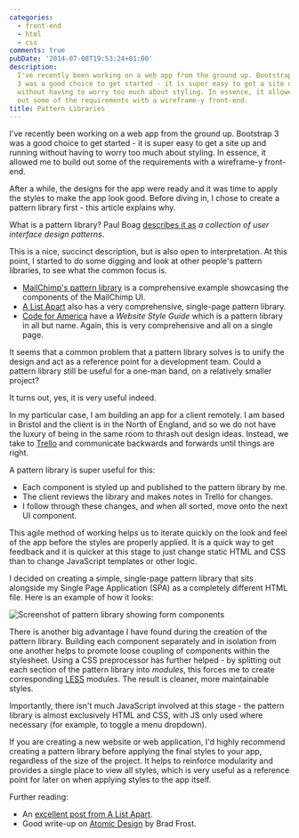 ```yaml
---
categories:
  - front-end
  - html
  - css
comments: true
pubDate: '2014-07-08T19:53:24+01:00'
description:
  I've recently been working on a web app from the ground up. Bootstrap
  3 was a good choice to get started - it is super easy to get a site up and running
  without having to worry too much about styling. In essence, it allowed me to build
  out some of the requirements with a wireframe-y front-end.
title: Pattern Libraries
---
```


I've recently been working on a web app from the ground up. Bootstrap 3 was a good choice to get started - it is super easy to get a site up and running without having to worry too much about styling. In essence, it allowed me to build out some of the requirements with a wireframe-y front-end.

After a while, the designs for the app were ready and it was time to apply the styles to make the app look good. Before diving in, I chose to create a pattern library first - this article explains why.

<!-- more -->

What is a pattern library? Paul Boag [describes it as](http://boagworld.com/design/pattern-library/) _a collection of user interface design patterns_.

This is a nice, succinct description, but is also open to interpretation. At this point, I started to do some digging and look at other people's pattern libraries, to see what the common focus is.

- [MailChimp's pattern library](https://ux.mailchimp.com/patterns) is a comprehensive example showcasing the components of the MailChimp UI.
- [A List Apart](http://patterns.alistapart.com/) also has a very comprehensive, single-page pattern library.
- [Code for America](http://style.codeforamerica.org/) have a _Website Style Guide_ which is a pattern library in all but name. Again, this is very comprehensive and all on a single page.

It seems that a common problem that a pattern library solves is to unify the design and act as a reference point for a development team. Could a pattern library still be useful for a one-man band, on a relatively smaller project?

It turns out, yes, it is very useful indeed.

In my particular case, I am building an app for a client remotely. I am based in Bristol and the client is in the North of England, and so we do not have the luxury of being in the same room to thrash out design ideas. Instead, we take to [Trello](http://trello.com) and communicate backwards and forwards until things are right.

A pattern library is super useful for this:

- Each component is styled up and published to the pattern library by me.
- The client reviews the library and makes notes in Trello for changes.
- I follow through these changes, and when all sorted, move onto the next UI component.

This agile method of working helps us to iterate quickly on the look and feel of the app before the styles are properly applied. It is a quick way to get feedback and it is quicker at this stage to just change static HTML and CSS than to change JavaScript templates or other logic.

I decided on creating a simple, single-page pattern library that sits alongside my Single Page Application (SPA) as a completely different HTML file. Here is an example of how it looks:

![Screenshot of pattern library showing form components](/images/2014-07-08-pattern-libraries/pattern-library-screenshot.png)

There is another big advantage I have found during the creation of the pattern library. Building each component separately and in isolation from one another helps to promote loose coupling of components within the stylesheet. Using a CSS preprocessor has further helped - by splitting out each section of the pattern library into _modules_, this forces me to create corresponding [LESS](http://lesscss.org) modules. The result is cleaner, more maintainable styles.

Importantly, there isn't much JavaScript involved at this stage - the pattern library is almost exclusively HTML and CSS, with JS only used where necessary (for example, to toggle a menu dropdown).

If you are creating a new website or web application, I'd highly recommend creating a pattern library before applying the final styles to your app, regardless of the size of the project. It helps to reinforce modularity and provides a single place to view all styles, which is very useful as a reference point for later on when applying styles to the app itself.

Further reading:

- An [excellent post from A List Apart](http://alistapart.com/blog/post/getting-started-with-pattern-libraries).
- Good write-up on [Atomic Design](http://bradfrostweb.com/blog/post/atomic-web-design/) by Brad Frost.
